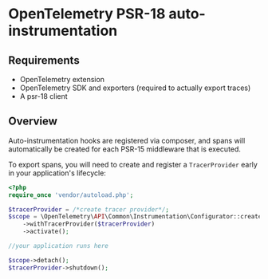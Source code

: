 # OpenTelemetry PSR-18 auto-instrumentation

## Requirements

* OpenTelemetry extension
* OpenTelemetry SDK and exporters (required to actually export traces)
* A psr-18 client

## Overview
Auto-instrumentation hooks are registered via composer, and spans will automatically be created for each PSR-15 middleware that is executed.

To export spans, you will need to create and register a `TracerProvider` early in your application's lifecycle:

```php
<?php
require_once 'vendor/autoload.php';

$tracerProvider = /*create tracer provider*/;
$scope = \OpenTelemetry\API\Common\Instrumentation\Configurator::create()
    ->withTracerProvider($tracerProvider)
    ->activate();

//your application runs here

$scope->detach();
$tracerProvider->shutdown();
```
